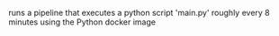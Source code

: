 runs a pipeline that executes a python script 'main.py' roughly every 8 minutes using the Python docker image

